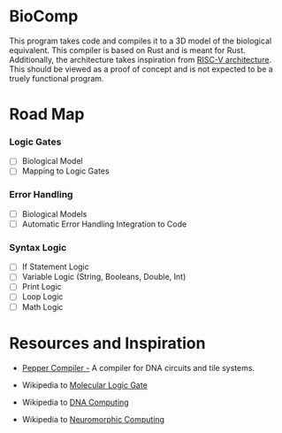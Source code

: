 # BioComp
This program takes code and compiles it to a 3D model of the biological equivalent. This compiler is based on Rust and is meant for Rust. Additionally, the architecture takes inspiration from [RISC-V architecture](https://github.com/riscv). This should be viewed as a proof of concept and is not expected to be a truely functional program.

# Road Map
### Logic Gates
- [ ] Biological Model
- [ ] Mapping to Logic Gates

### Error Handling
- [ ] Biological Models
- [ ] Automatic Error Handling Integration to Code

### Syntax Logic
- [ ] If Statement Logic
- [ ] Variable Logic (String, Booleans, Double, Int)
- [ ] Print Logic
- [ ] Loop Logic
- [ ] Math Logic

# Resources and Inspiration
- [Pepper Compiler -](github.com/DNA-and-Natural-Algorithms-Group/peppercompiler) A compiler for DNA circuits and tile systems.

- Wikipedia to [Molecular Logic Gate](https://en.wikipedia.org/wiki/Molecular_logic_gate)

- Wikipedia to [DNA Computing](https://en.wikipedia.org/wiki/DNA_computing)
- Wikipedia to [Neuromorphic Computing](https://en.wikipedia.org/wiki/Neuromorphic_computing)
